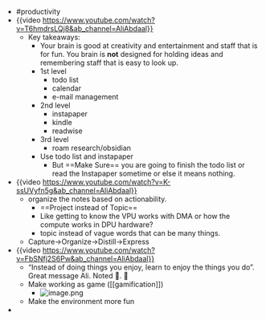 - #productivity
- {{video https://www.youtube.com/watch?v=T6hmdrsLQj8&ab_channel=AliAbdaal}}
	- Key takeaways:
		- Your brain is good at creativity and entertainment and staff that is for fun. You brain is **not** designed for holding ideas and remembering staff that is easy to look up.
		- 1st level
			- todo list
			- calendar
			- e-mail management
		- 2nd level
			- instapaper
			- kindle
			- readwise
		- 3rd level
			- roam research/obsidian
		- Use todo list and instapaper
			- But ==Make Sure== you are going to finish the todo list or read the Instapaper sometime or else it means nothing.
- {{video https://www.youtube.com/watch?v=K-ssUVyfn5g&ab_channel=AliAbdaal}}
	- organize the notes based on actionability.
		- ==Project instead of Topic==
		- Like getting to know the VPU works with DMA or how the compute works in DPU hardware?
		- topic instead of vague words that can be many things.
	- Capture->Organize->Distill->Express
- {{video https://www.youtube.com/watch?v=FbSNfj2S6Pw&ab_channel=AliAbdaal}}
	- “Instead of doing things you enjoy, learn to enjoy the things you do”. Great message Ali. Noted 📝. 💝
	- Make working as game ([[gamification]])
		- ![image.png](../assets/image_1674913717575_0.png)
	- Make the environment more fun
-